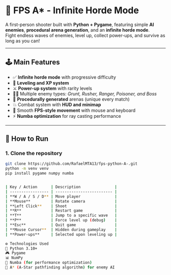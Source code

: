 # 🧠 FPS A* - Infinite Horde Mode

A first-person shooter built with **Python + Pygame**, featuring simple **AI enemies**, **procedural arena generation**, and an **infinite horde mode**.  
Fight endless waves of enemies, level up, collect power-ups, and survive as long as you can!

---

## 🕹️ Main Features

- ✅ **Infinite horde mode** with progressive difficulty  
- 🧬 **Leveling and XP system**  
- ⚔️ **Power-up system** with rarity levels  
- 🧟‍♂️ Multiple enemy types: *Grunt, Rusher, Ranger, Poisoner, and Boss*  
- 🧩 **Procedurally generated** arenas (unique every match)  
- 💥 Combat system with **HUD and minimap**  
- 🧭 Smooth **FPS-style movement** with mouse and keyboard  
- ⚡ **Numba optimization** for ray casting performance  

---

## 🚀 How to Run

### 1. Clone the repository
```bash
git clone https://github.com/RafaelMTA13/fps-python-A-.git
python -m venv venv
pip install pygame numpy numba


| Key / Action      | Description               |
| ----------------- | ------------------------- |
| **W / A / S / D** | Move player               |
| **Mouse**         | Rotate camera             |
| **Left Click**    | Shoot                     |
| **R**             | Restart game              |
| **T**             | Jump to a specific wave   |
| **P**             | Force level up (debug)    |
| **Esc**           | Quit game                 |
| **Mouse Cursor**  | Hidden during gameplay    |
| **Power-ups**     | Selected upon leveling up |

⚙️ Technologies Used
🐍 Python 3.10+
🎮 Pygame
📊 NumPy
🚀 Numba (for performance optimization)
🧠 A* (A-Star pathfinding algorithm) for enemy AI
